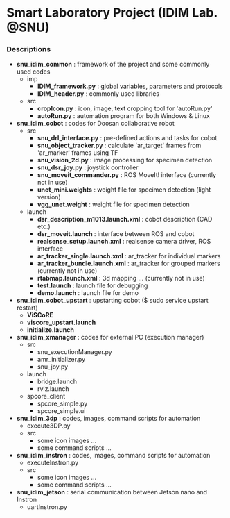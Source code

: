 # Smart Laboratory Project (IDIM Lab. @SNU)

### Descriptions
- **snu_idim_common** : framework of the project and some commonly used codes
    - imp
        - **IDIM_framework.py** : global variables, parameters and protocols
        - **IDIM_header.py** : commonly used libraries
    - src
        - **cropIcon.py** : icon, image, text cropping tool for 'autoRun.py'
        - **autoRun.py** : automation program for both Windows & Linux
- **snu_idim_cobot** : codes for Doosan collaborative robot
    - src
        - **snu_drl_interface.py** : pre-defined actions and tasks for cobot
        - **snu_object_tracker.py** : calculate 'ar_target' frames from 'ar_marker' frames using TF
        - **snu_vision_2d.py** : image processing for specimen detection
        - **snu_dsr_joy.py** : joystick controller
        - **snu_moveit_commander.py** : ROS MoveIt! interface (currently not in use)
        - **unet_mini.weights** : weight file for specimen detection (light version)
        - **vgg_unet.weight** : weight file for specimen detection
    - launch
        - **dsr_description_m1013.launch.xml** : cobot description (CAD etc.)
        - **dsr_moveit.launch** : interface between ROS and cobot
        - **realsense_setup.launch.xml** : realsense camera driver, ROS interface
        - **ar_tracker_single.launch.xml** : ar_tracker for individual markers
        - **ar_tracker_bundle.launch.xml** : ar_tracker for grouped markers (currently not in use)
        - **rtabmap.launch.xml** : 3d mapping ... (currently not in use)
        - **test.launch** : launch file for debugging
        - **demo.launch** : launch file for demo
- **snu_idim_cobot_upstart** : upstarting cobot ($ sudo service upstart restart)
    - **ViSCoRE**
    - **viscore_upstart.launch**
    - **initialize.launch**
- **snu_idim_xmanager** : codes for external PC (execution manager)
    - src
        - snu_executionManager.py
        - amr_initializer.py
        - snu_joy.py
    - launch
        - bridge.launch
        - rviz.launch
    - spcore_client
        - spcore_simple.py
        - spcore_simple.ui
- **snu_idim_3dp** : codes, images, command scripts for automation
    - execute3DP.py
    - src
        - some icon images ...
        - some command scripts ...
- **snu_idim_instron** : codes, images, command scripts for automation
    - executeInstron.py
    - src
        - some icon images ...
        - some command scripts ...
- **snu_idim_jetson** : serial communication between Jetson nano and Instron
    - uartInstron.py

